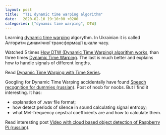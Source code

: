 ```yaml
---
layout: post
title:  "TIL dynamic time warping algorithm"
date:   2020-02-10 19:10:00 +0200
categories: ["dynamic time warping", DTW]
---
```

Learning [dynamic time warping](https://en.wikipedia.org/wiki/Dynamic_time_warping) algorythm. In Ukrainian it is called Алгоритм динамічної трансформації шкали часу.

Watched 5 times [How DTW (Dynamic Time Warping) algorithm works](https://www.youtube.com/watch?v=_K1OsqCicBY), than three times [Dynamic Time Warping](https://www.youtube.com/watch?v=tfOevFKQIjQ). The last is much better and explains how to handle signals of different lengths.

Read [Dynamic Time Warping with Time Series](https://medium.com/@shachiakyaagba_41915/dynamic-time-warping-with-time-series-1f5c05fb8950).

Googling for Dynamic Time Warping accidentally have found [Speech recognition for dummies (russian)](https://habr.com/en/post/226143/). Post of noob for noobs. But I find it interesting. It has:
* explanation of .wav file format;
* how detect periods of silence in sound calculating signal entropy;
* what Mel-frequency cepstral coefficients are and how to calculate them.

Read interesting post [Video with cloud based object detection of Raspberry Pi (russian)](https://habr.com/ru/post/485406/).

